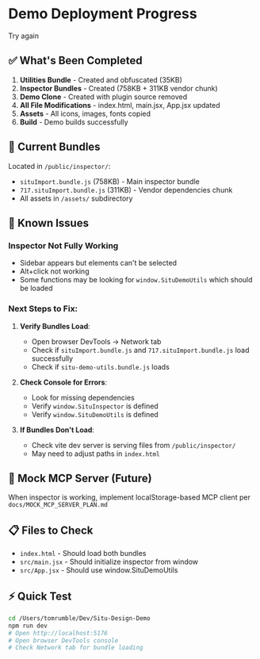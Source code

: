 # Demo Deployment Progress

Try again

## ✅ What's Been Completed

1. **Utilities Bundle** - Created and obfuscated (35KB)
2. **Inspector Bundles** - Created (758KB + 311KB vendor chunk)  
3. **Demo Clone** - Created with plugin source removed
4. **All File Modifications** - index.html, main.jsx, App.jsx updated
5. **Assets** - All icons, images, fonts copied
6. **Build** - Demo builds successfully

## 🔧 Current Bundles

Located in `/public/inspector/`:
- `situImport.bundle.js` (758KB) - Main inspector bundle
- `717.situImport.bundle.js` (311KB) - Vendor dependencies chunk
- All assets in `/assets/` subdirectory

## 🐛 Known Issues

### Inspector Not Fully Working
- Sidebar appears but elements can't be selected
- Alt+click not working  
- Some functions may be looking for `window.SituDemoUtils` which should be loaded

### Next Steps to Fix:

1. **Verify Bundles Load**:
   - Open browser DevTools → Network tab
   - Check if `situImport.bundle.js` and `717.situImport.bundle.js` load successfully
   - Check if `situ-demo-utils.bundle.js` loads

2. **Check Console for Errors**:
   - Look for missing dependencies
   - Verify `window.SituInspector` is defined
   - Verify `window.SituDemoUtils` is defined

3. **If Bundles Don't Load**:
   - Check vite dev server is serving files from `/public/inspector/`
   - May need to adjust paths in `index.html`

## 🎯 Mock MCP Server (Future)

When inspector is working, implement localStorage-based MCP client per `docs/MOCK_MCP_SERVER_PLAN.md`

## 📋 Files to Check

- `index.html` - Should load both bundles
- `src/main.jsx` - Should initialize inspector from window
- `src/App.jsx` - Should use window.SituDemoUtils

## ⚡ Quick Test

```bash
cd /Users/tomrumble/Dev/Situ-Design-Demo
npm run dev
# Open http://localhost:5176
# Open browser DevTools console
# Check Network tab for bundle loading
```

